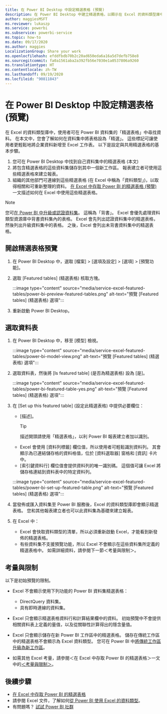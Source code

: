 ```yaml
---
title: 在 Power BI Desktop 中設定精選表格 (預覽)
description: 在 Power BI Desktop 中建立精選表格，以顯示在 Excel 的資料類型庫中。
author: maggiesMSFT
ms.reviewer: lukaszp
ms.service: powerbi
ms.subservice: powerbi-service
ms.topic: how-to
ms.date: 09/17/2020
ms.author: maggies
LocalizationGroup: Share your work
ms.openlocfilehash: efddfbdb70b2c20ad650eda6a16a5d7defb758e8
ms.sourcegitcommit: fa0a1561aba2a392fb56e7030e1a0537806a9260
ms.translationtype: HT
ms.contentlocale: zh-TW
ms.lasthandoff: 09/19/2020
ms.locfileid: "90811843"
---
```

# <a name="set-featured-tables-in-power-bi-desktop-preview"></a>在 Power BI Desktop 中設定精選表格 (預覽)

在 Excel 的資料類型庫中，使用者可在 Power BI 資料集的「精選表格」中尋找資料。 在本文中，您會了解如何在資料集中將表格設為「精選」。 這些標記可讓使用者更輕鬆地將企業資料新增至 Excel 工作表。 以下是設定與共用精選表格的基本步驟。

1. 您可在 Power BI Desktop 中找到自己資料集中的精選表格 (本文)
1. 將包含精選表格的這些資料集儲存到其中一個新工作區。 報表建立者可使用這些精選表格來建立報表。 
1. 組織的其他部門可連線到這些精選表格 (在 Excel 中稱為「資料類型」)，以取得相關和可重新整理的資料。 [在 Excel 中存取 Power BI 的精選表格 (預覽)](service-excel-featured-tables.md) 一文描述如何在 Excel 中使用這些精選表格。

> [!NOTE]
> 您可[在 Power BI 中升級或認證資料集](../connect-data/service-datasets-promote.md)。 這稱為「背書」。 Excel 會優先處理資料類型資源庫中背書資料集內的表格。 Excel 會先列出認證資料集中的精選表格，然後列出升級資料集中的表格。 之後，Excel 會列出未背書資料集中的精選表格。 

## <a name="turn-on-the-featured-table-preview"></a>開啟精選表格預覽

1. 在 Power BI Desktop 中，選取 [檔案] > [選項及設定] > [選項] > [預覽功能]。
2. 選取 [Featured tables] \(精選表格\) 核取方塊。

    :::image type="content" source="media/service-excel-featured-tables/power-bi-preview-featured-tables.png" alt-text="預覽 [Featured tables] \(精選表格\) 選項":::

3. 重新啟動 Power BI Desktop。

## <a name="select-a-table"></a>選取資料表

1. 在 Power BI Desktop 中，移至 [模型] 檢視。

    :::image type="content" source="media/service-excel-featured-tables/power-bi-model-view.png" alt-text="預覽 [Featured tables] \(精選表格\) 選項":::
 
2. 選取資料表，然後將 [Is featured table] \(是否為精選表格\) 設為 [是]。

    :::image type="content" source="media/service-excel-featured-tables/power-bi-featured-table-yes.png" alt-text="預覽 [Featured tables] \(精選表格\) 選項":::

4. 在 [Set up this featured table] \(設定此精選表格\) 中提供必要欄位：

    - [描述]。 
        > [!TIP]
        > 描述開頭請使用「精選表格」，以利 Power BI 報表建立者加以識別。
    - Excel 會使用 [資料列標籤] 欄位值，所以使用者可輕鬆識別資料列。 其會顯示為已連結儲存格的資料格值，位於 [資料選取器] 窗格和 [資訊] 卡片中。 
    - [索引鍵資料行] 欄位值會提供資料列的唯一識別碼。 這個值可讓 Excel 將儲存格連結到資料表中的特定資料列。

    :::image type="content" source="media/service-excel-featured-tables/power-bi-set-up-featured-table.png" alt-text="預覽 [Featured tables] \(精選表格\) 選項":::

1. 當發佈或匯入資料集至 Power BI 服務後，Excel 的資料類型庫即會顯示精選表格。 您和其他報表建立者也可以此資料集為基礎來建立報表。

1. 在 Excel 中： 
    - Excel 會快取資料類型的清單，所以必須重新啟動 Excel，才能看到新發佈的精選表格。
    - 有些資料集不支援預覽功能，所以 Excel 不會顯示在這些資料集所定義的精選表格中。 如需詳細資料，請參閱下一節＜考量與限制＞。

## <a name="considerations-and-limitations"></a>考量與限制

以下是初始預覽的限制。

- Excel 不會顯示使用下列功能的 Power BI 資料集精選表格：

    - DirectQuery 資料集。
    - 具有即時連線的資料集。

- Excel 只會顯示精選表格資料行和計算結果欄中的資料。 初始預覽中不會提供相關資料表上定義的量值，以及從關聯性計算得出的隱含量值。
- Excel 只會顯示儲存在新 Power BI 工作區中的精選表格。 儲存在傳統工作區中的精選表格不會顯示為 Excel 資料類型。 您可在 Power BI 中[將傳統工作區升級為新工作區](service-upgrade-workspaces.md)。
- 如需其他 Excel 考量，請參閱＜在 Excel 中存取 Power BI 的精選表格＞一文中的[＜考量與限制＞](service-excel-featured-tables.md#considerations-and-limitations)。

## <a name="next-steps"></a>後續步驟

- [在 Excel 中存取 Power BI 的精選表格](service-excel-featured-tables.md)
- 請參閱 Excel 文件，了解如何[從 Power BI 使用 Excel 的資料類型](https://support.office.com/article/use-excel-data-types-from-power-bi-preview-cd8938ce-f963-444d-b82a-7140848241e9)。
- 有問題嗎？ [試試 Power BI 社群](https://community.powerbi.com/)


